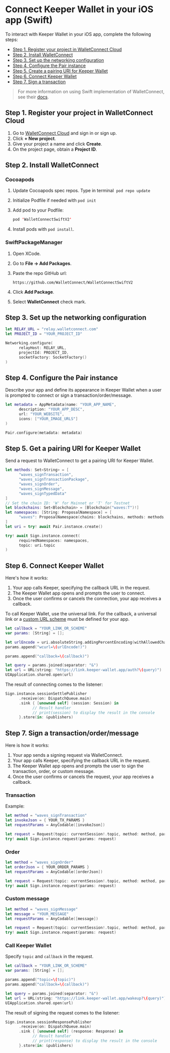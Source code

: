 # Connect Keeper Wallet in your iOS app (Swift)

To interact with Keeper Wallet in your iOS app, complete the following steps:

- [Step 1. Register your project in WalletConnect Cloud](#step-1-register-your-project-in-walletconnect-cloud)
- [Step 2. Install WalletConnect](#step-2-install-walletconnect)
- [Step 3. Set up the networking configuration](#step-3-set-up-the-networking-configuration)
- [Step 4. Configure the Pair instance](#step-4-configure-the-pair-instance)
- [Step 5. Create a pairing URI for Keeper Wallet](#step-5-create-a-pairing-uri-for-keeper-wallet)
- [Step 6. Connect Keeper Wallet](#step-6-connect-keeper-wallet)
- [Step 7. Sign a transaction](#step-7-sign-a-transaction)

> For more information on using Swift implementation of WalletConnect, see their [docs](https://docs.walletconnect.com/2.0/swift/web3wallet/installation).

## Step 1. Register your project in WalletConnect Cloud

1. Go to [WalletConnect Cloud](https://cloud.walletconnect.com/app) and sign in or sign up.
2. Click <b>+ New project</b>.
3. Give your project a name and click <b>Create</b>.
4. On the project page, obtain a <b>Project ID</b>.

## Step 2. Install WalletConnect

### Cocoapods

1. Update Cocoapods spec repos. Type in terminal  `pod repo update`
2. Initialize Podfile if needed with `pod init`
3. Add pod to your Podfile:

   ```kotlin
   pod 'WalletConnectSwiftV2'
   ```
4. Install pods with `pod install`.

### SwiftPackageManager

1. Open XCode.
2. Go to **File → Add Packages**.
3. Paste the repo GitHub url:
    
    `https://github.com/WalletConnect/WalletConnectSwiftV2`

4. Click **Add Package**.
5. Select **WalletConnect** check mark.

## Step 3. Set up the networking configuration

```swift
let RELAY_URL = "relay.walletconnect.com"
let PROJECT_ID = "YOUR_PROJECT_ID"

Networking.configure(
      relayHost: RELAY_URL,
      projectId: PROJECT_ID,
      socketFactory: SocketFactory()
)
```

## Step 4. Configure the Pair instance

Describe your app and define its appearance in Keeper Wallet  when a user is prompted to connect or sign a transaction/order/message.

```swift
let metadata = AppMetadata(name: "YOUR_APP_NAME",
      description: "YOUR_APP_DESC",
      url: "YOUR_WEBSITE",
      icons: ["YOUR_IMAGE_URLS"]
)

Pair.configure(metadata: metadata)
```

## Step 5. Get a pairing URI for Keeper Wallet

Send a request to WalletConnect to get a pairing URI for Keeper Wallet.

```swift
let methods: Set<String> = [
      "waves_signTransaction", 
      "waves_signTransactionPackage", 
      "waves_signOrder",
      "waves_signMessage",
      "waves_signTypedData"
]
// Set the chain ID: 'W' for Mainnet or 'T' for Testnet
let blockchains: Set<Blockchain> = [Blockchain("waves:T")!]
let namespaces: [String: ProposalNamespace] = [
      "waves": ProposalNamespace(chains: blockchains, methods: methods, events: [])
]
let uri = try! await Pair.instance.create()

try! await Sign.instance.connect(
      requiredNamespaces: namespaces, 
      topic: uri.topic
)
```

## Step 6. Connect Keeper Wallet

Here's how it works:

1. Your app calls Keeper, specifying the callback URL in the request.
2. The Keeper Wallet app opens and prompts the user to connect.
3. Once the user confirms or cancels the connection, your app receives a callback.

To call Keeper Wallet, use the universal link. For the callback, a universal link or a [custom URL scheme](https://developer.apple.com/documentation/xcode/defining-a-custom-url-scheme-for-your-app) must be defined for your app.

```swift
let callback = "YOUR_LINK_OR_SCHEME"
var params: [String] = [];

let urlEncode = uri.absoluteString.addingPercentEncoding(withAllowedCharacters: .alphanumerics)
params.append("wcurl=\(urlEncode!)")

params.append("callback=\(callback)")

let query = params.joined(separator: "&")
let url = URL(string: "https://link.keeper-wallet.app/auth?\(query)")
UIApplication.shared.open(url)
```

The result of connecting comes to the listener:

```swift
Sign.instance.sessionSettlePublisher
      .receive(on: DispatchQueue.main)
      .sink { [unowned self] (session: Session) in
            // Result handler 
            // print(session) to display the result in the console
      }.store(in: &publishers)
```

## Step 7. Sign a transaction/order/message

Here is how it works:

1. Your app sends a signing request via WalletConnect.
2. Your app calls Keeper, specifying the callback URL in the request.
3. The Keeper Wallet app opens and prompts the user to sign the transaction, order, or custom message.
4. Once the user confirms or cancels the request, your app receives a callback.

### Transaction

Example:

```swift
let method = "waves_signTransaction"
let invokeJson = { YOUR_TX_PARAMS }
let requestParams = AnyCodable([invokeJson])

let request = Request(topic: currentSession!.topic, method: method, params: requestParams, chainId: blockchains.first!)
try! await Sign.instance.request(params: request)
```

### Order

```swift
let method = "waves_signOrder"
let orderJson = { YOUR_ORDER_PARAMS }
let requestParams = AnyCodable([orderJson])

let request = Request(topic: currentSession!.topic, method: method, params: requestParams, chainId: blockchains.first!)
try! await Sign.instance.request(params: request)
```

### Custom message

```swift
let method = "waves_signMessage"
let message = "YOUR_MESSAGE"
let requestParams = AnyCodable([message])

let request = Request(topic: currentSession!.topic, method: method, params: requestParams, chainId: blockchains.first!)
try! await Sign.instance.request(params: request)
```

### Call Keeper Wallet

Specify `topic` and `callback` in the request.

```swift
let callback = "YOUR_LINK_OR_SCHEME"
var params: [String] = [];

params.append("topic=\(topic)")
params.append("callback=\(callback)")

let query = params.joined(separator: "&")
let url = URL(string: "https://link.keeper-wallet.app/wakeup?\(query)")
UIApplication.shared.open(url)
```

The result of signing the request comes to the listener:

```swift
Sign.instance.sessionResponsePublisher
      .receive(on: DispatchQueue.main)
      .sink { [unowned self] (response: Response) in
            // Result handler 
            // print(response) to display the result in the console
      }.store(in: &publishers)
```
